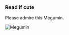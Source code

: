 ### Read if cute

Please admire this Megumin.

![Megumin](https://staging-cdn.discord.co/attachments/716465700964794368/716466232295030785/0f9e75ee9ddd5f8ba59cf8e2a9e0481c.jpg)
